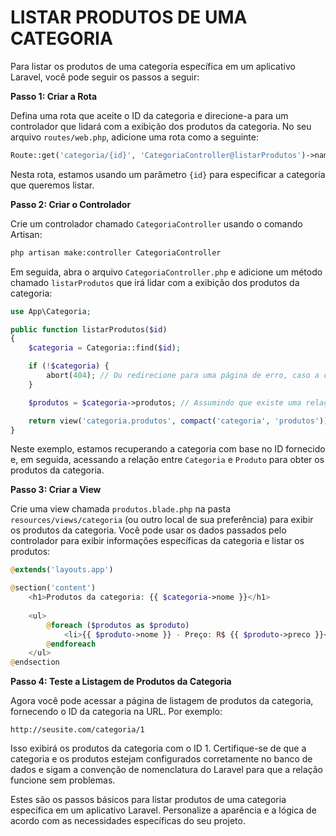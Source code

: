 # LISTAR PRODUTOS DE UMA CATEGORIA
Para listar os produtos de uma categoria específica em um aplicativo Laravel, você pode seguir os passos a seguir:

**Passo 1: Criar a Rota**

Defina uma rota que aceite o ID da categoria e direcione-a para um controlador que lidará com a exibição dos produtos da categoria. No seu arquivo `routes/web.php`, adicione uma rota como a seguinte:

```php
Route::get('categoria/{id}', 'CategoriaController@listarProdutos')->name('categoria.produtos');
```

Nesta rota, estamos usando um parâmetro `{id}` para especificar a categoria que queremos listar.

**Passo 2: Criar o Controlador**

Crie um controlador chamado `CategoriaController` usando o comando Artisan:

```bash
php artisan make:controller CategoriaController
```

Em seguida, abra o arquivo `CategoriaController.php` e adicione um método chamado `listarProdutos` que irá lidar com a exibição dos produtos da categoria:

```php
use App\Categoria;

public function listarProdutos($id)
{
    $categoria = Categoria::find($id);

    if (!$categoria) {
        abort(404); // Ou redirecione para uma página de erro, caso a categoria não exista
    }

    $produtos = $categoria->produtos; // Assumindo que existe uma relação entre Categoria e Produto

    return view('categoria.produtos', compact('categoria', 'produtos'));
}
```

Neste exemplo, estamos recuperando a categoria com base no ID fornecido e, em seguida, acessando a relação entre `Categoria` e `Produto` para obter os produtos da categoria.

**Passo 3: Criar a View**

Crie uma view chamada `produtos.blade.php` na pasta `resources/views/categoria` (ou outro local de sua preferência) para exibir os produtos da categoria. Você pode usar os dados passados pelo controlador para exibir informações específicas da categoria e listar os produtos:

```php
@extends('layouts.app')

@section('content')
    <h1>Produtos da categoria: {{ $categoria->nome }}</h1>
    
    <ul>
        @foreach ($produtos as $produto)
            <li>{{ $produto->nome }} - Preço: R$ {{ $produto->preco }}</li>
        @endforeach
    </ul>
@endsection
```

**Passo 4: Teste a Listagem de Produtos da Categoria**

Agora você pode acessar a página de listagem de produtos da categoria, fornecendo o ID da categoria na URL. Por exemplo:

```
http://seusite.com/categoria/1
```

Isso exibirá os produtos da categoria com o ID 1. Certifique-se de que a categoria e os produtos estejam configurados corretamente no banco de dados e sigam a convenção de nomenclatura do Laravel para que a relação funcione sem problemas.

Estes são os passos básicos para listar produtos de uma categoria específica em um aplicativo Laravel. Personalize a aparência e a lógica de acordo com as necessidades específicas do seu projeto.